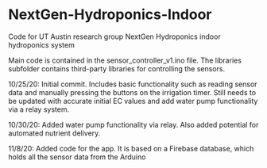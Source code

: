 # NextGen-Hydroponics-Indoor
Code for UT Austin research group NextGen Hydroponics indoor hydroponics system

Main code is contained in the sensor_controller_v1.ino file. The libraries subfolder contains third-party libraries for controlling the sensors.

10/25/20: Initial commit. Includes basic functionality such as reading sensor data and manually pressing the buttons on the irrigation timer. Still needs to be updated with accurate initial EC values and add water pump functionality via a relay system.

10/30/20: Added water pump functionality via relay. Also added potential for automated nutrient delivery.

11/8/20: Added code for the app. It is based on a Firebase database, which holds all the sensor data from the Arduino
